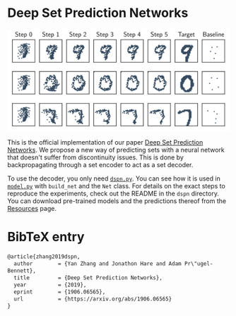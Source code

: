 # Deep Set Prediction Networks

![Overview of set optimisation on the example of CLEVR bounding box prediction](overview.png)

This is the official implementation of our paper [Deep Set Prediction Networks][0].
We propose a new way of predicting sets with a neural network that doesn't suffer from discontinuity issues.
This is done by backpropagating through a set encoder to act as a set decoder.

To use the decoder, you only need [`dspn.py`][1].
You can see how it is used in [`model.py`][2] with `build_net` and the `Net` class.
For details on the exact steps to reproduce the experiments, check out the README in the `dspn` directory.
You can download pre-trained models and the predictions thereof from the [Resources][3] page.

# BibTeX entry

```
@article{zhang2019dspn,
  author        = {Yan Zhang and Jonathon Hare and Adam Pr\"ugel-Bennett},
  title         = {Deep Set Prediction Networks},
  year          = {2019},
  eprint        = {1906.06565},
  url           = {https://arxiv.org/abs/1906.06565}
}
```


[0]: https://arxiv.org/abs/1906.06565
[1]: https://github.com/Cyanogenoid/dspn/blob/master/dspn.py
[2]: https://github.com/Cyanogenoid/dspn/blob/master/dspn/model.py
[3]: https://github.com/Cyanogenoid/dspn/releases/tag/resources
